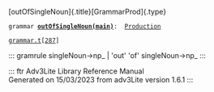 [outOfSingleNoun]{.title}[GrammarProd]{.type}

`grammar `**[`outOfSingleNoun(main)`](../object/outOfSingleNoun(main).html)**` :   `[`Production`](../object/Production.html)

[`grammar.t`](../file/grammar.t.html)`[`[`287`](../source/grammar.t.html#287)`]`

::: gramrule
singleNoun-\>np\_ \| \'out\' \'of\' singleNoun-\>np\_
:::

::: ftr
Adv3Lite Library Reference Manual\
Generated on 15/03/2023 from adv3Lite version 1.6.1
:::
